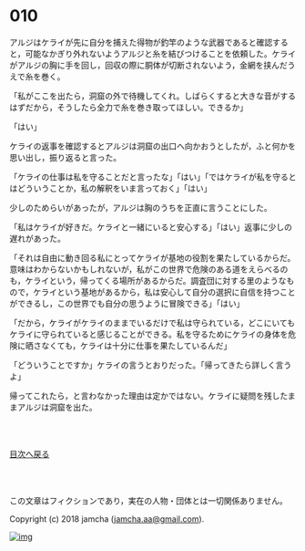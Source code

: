 # 010

アルジはケライが先に自分を捕えた得物が釣竿のような武器であると確認すると，可能なかぎり外れないようアルジと糸を結びつけることを依頼した。ケライがアルジの胸に手を回し，回収の際に胴体が切断されないよう，金網を挟んだうえで糸を巻く。  

「私がここを出たら，洞窟の外で待機してくれ。しばらくすると大きな音がするはずだから，そうしたら全力で糸を巻き取ってほしい。できるか」  

「はい」  

ケライの返事を確認するとアルジは洞窟の出口へ向かおうとしたが，ふと何かを思い出し，振り返ると言った。  

「ケライの仕事は私を守ることだと言ったな」「はい」「ではケライが私を守るとはどういうことか，私の解釈をいま言っておく」「はい」  

少しのためらいがあったが，アルジは胸のうちを正直に言うことにした。  

「私はケライが好きだ。ケライと一緒にいると安心する」「はい」返事に少しの遅れがあった。  

「それは自由に動き回る私にとってケライが基地の役割を果たしているからだ。意味はわからないかもしれないが，私がこの世界で危険のある道をえらべるのも，ケライという，帰ってくる場所があるからだ。調査団に対する里のようなもので，ケライという基地があるから，私は安心して自分の選択に自信を持つことができるし，この世界でも自分の思うように冒険できる」「はい」  

「だから，ケライがケライのままでいるだけで私は守られている，どこにいてもケライに守られていると感じることができる。私を守るためにケライの身体を危険に晒さなくても，ケライは十分に仕事を果たしているんだ」  

「どういうことですか」ケライの言うとおりだった。「帰ってきたら詳しく言うよ」  

帰ってこれたら，と言わなかった理由は定かではない。ケライに疑問を残したままアルジは洞窟を出た。  

<br>  
<br>  

[目次へ戻る](https://github.com/jamcha-aa/OblivionReports/blob/master/README.md)  

<br>  
<br>  

この文章はフィクションであり，実在の人物・団体とは一切関係ありません。  

Copyright (c) 2018 jamcha (jamcha.aa@gmail.com).  

[![img](http://i.creativecommons.org/l/by-nc-sa/4.0/88x31.png)](http://creativecommons.org/licenses/by-nc-sa/4.0/deed)